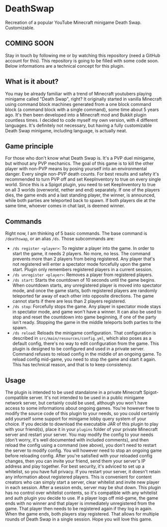 # DeathSwap
Recreation of a popular YouTube Minecraft minigame Death Swap. Customizable.

## COMING SOON
Stay in touch by following me or by watching this repository (need a GitHub account for this). This repository is going to be filled with some code soon. Below informations are a technical concept for this plugin.

## What is it about?
You may be already familiar with a trend of Minecraft youtubers playing minigame called "Death Swap", right? It originally started in vanilla Minecraft using command block machines generated from a one block command block (a command block with a single command), some time about 5 years ago. It's then been developed into a Minecraft mod and Bukkit plugin countless times. I decided to code myself my own version, with 4 different languages. It's definitely not necessary, but having a fully customizable Death Swap minigame, including language, is actually neat.

## Game principle
For those who don't know what Death Swap is. It's a PVP duel minigame, but without any PVP mechanics. The goal of this game is to kill the other player with non-PVP means by posing yourself into an environmental danger. Every single non-PVP death counts. For best results and safety it's recommended to turn PVP off and set KeepInventory to true on every single world. Since this is a Spigot plugin, you need to set KeepInventory to true on all 3 worlds (overworld, nether and end) separately. If one of the players dies, the game ends and a last standing player, the winner, is announced, while both parties are teleported back to spawn. If both players die at the same time, whoever comes in chat last, is deemed winner.

## Commands
Right now, I am thinking of 5 basic commands. The base command is `/deathswap`, or an alias `/ds`. Those subcommands are:
- `/ds register <player>`: To register a player into the game. In order to start the game, it needs 2 players. No more, no less. The command prevents more than 2 players from being registered. Any player that's not registered will enter a spectator mode forcefully upon the game start. Plugin only remembers registered players in a current session.
- `/ds unregister <player>`: Removes a player from registered players.
- `/ds start`: Starts the countdown of 10 seconds until the game begins. When countdown starts, any unregistered player is moved into spectator mode, and once the game starts, both registered players are randomly teleported far away of each other into opposite directions. The game cannot starts if there are less than 2 players registered.
- `/ds stop`: Forcefully stops the game. Any player in spectator mode stays in spectator mode, and game won't have a winner. It can also be used to stop and reset the countdown into game beginning, if one of the party isn't ready. Stopping the game in the middle teleports both parties to the spawn.
- `/ds reload`: Reloads the minigame configuration. That configuration is described in `src/main/resources/config.yml`, which also poses as a default config, there's no way to edit configuration from the game. This plugin is designed to be configured and used in a private server. Command refuses to reload config in the middle of an ongoing game. To reload config mid-game, you need to stop the game and start it again. This has technical reason, and that is to keep consistency.

## Usage
The plugin is intended to be used standalone in a private Minecraft Spigot-compatible server. It's not intended to be used in a public minigame network server, but certainly could be used, although you won't have access to some informations about ongoing games. You're however free to modify the source code of this plugin to your needs, so you could certainly add yourself some support for minigame lobby query system of your choice. If you decide to download the executable JAR of this plugin to play with your friend(s), place it in your `plugins` folder of your private Minecraft server and restart your server. You may modify the config to your needs (don't worry, it's well documented with included comments), and then reload the config using a command (see above), you don't need to restart the server to modify config. You will however need to stop an ongoing game before reloading config. After you're satisfied with your reloaded config changes, then you can invite your friend, send them your server's IP address and play together. For best security, it's adviced to set up a whitelist, so you have full privacy. If you restart your server, it doesn't retain any information about registered players. This is convenient for content creators who can simply start a server, clear whitelist and invite new player in each session. After a session ends, server may be shut down. This plugin has no control over whitelist contents, so it's compatible with any whitelist and auth plugin you decide to use. If a player logs off mid-game, the game ends with no winner and that player is immediately unregistered from the game. That player then needs to be registered again if they log in again. When the game ends, both players stay registered. That allows for multiple rounds of Death Swap in a single session. Hope you will love this game.
